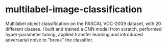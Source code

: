 # multilabel-image-classification
Multilabel object classification on the PASCAL VOC-2009 dataset, with 20 different classes. I built and trained a CNN model from scratch, performed hyper-parameter tuning, applied transfer learning and introduced adversarial noise to "break" the classifier.
